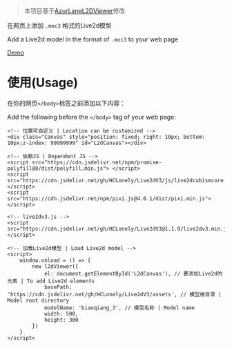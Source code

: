 > 本项目基于[AzurLaneL2DViewer](https://github.com/alg-wiki/AzurLaneL2DViewer)修改

在网页上添加 `.moc3` 格式的Live2d模型

Add a Live2d model in the format of `.moc3` to your web page

[Demo](https://live2dv3demo.hclonely.com/)

# 使用(Usage)

在你的网页`</body>`标签之前添加以下内容：

Add the following before the `</body>` tag of your web page: 

```
<!-- 位置可自定义 | Location can be customized -->
<div class="Canvas" style="position: fixed; right: 10px; bottom: 10px;z-index: 99999999" id="L2dCanvas"></div>

<!-- 依赖JS | Dependent JS -->
<script src="https://cdn.jsdelivr.net/npm/promise-polyfill@8/dist/polyfill.min.js"> </script>
<script src="https://cdn.jsdelivr.net/gh/HCLonely/Live2dV3/js/live2dcubismcore.min.js"></script>
<script src="https://cdn.jsdelivr.net/npm/pixi.js@4.6.1/dist/pixi.min.js"></script>

<!-- live2dv3.js -->
<script src="https://cdn.jsdelivr.net/gh/HCLonely/Live2dV3@1.1.0/live2dv3.min.js"></script>

<!-- 加载Live2d模型 | Load Live2d model -->
<script>
    window.onload = () => {
        new l2dViewer({
            el: document.getElementById('L2dCanvas'), // 要添加Live2d的元素 | To add Live2d elements
            basePath: 'https://cdn.jsdelivr.net/gh/HCLonely/Live2dV3/assets', // 模型根目录 | Model root directory
            modelName: 'biaoqiang_3', // 模型名称 | Model name
            width: 500,
            height: 300
        })
    }
</script>
```

